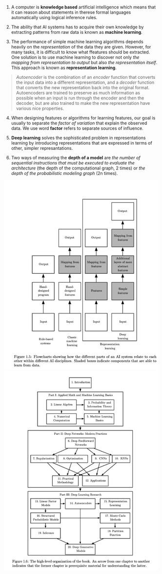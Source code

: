 1. A computer is **knowledge based** artificial intelligence which means that it can reason about statements in therese formal languages automatically using logical inference rules.

2. The ability that AI systems has to acquire their own knowledge by extracting patterns from raw data is known as **machine learning**.

3. The performance of simple machine learning algorithms depends heavily on the *representation* of the data they are given. However, for many tasks, it is difficult to know what ffeatures should be extracted. One solution is to use machine learning to discover not only *the mapping from representation to output* but also *the representation itself*. This approach is known as **representation learning**.
> *Autoencoder* is the combination of an *encoder* function that converts the input data into a different representation, and a *decoder* function that converts the new representation back into the original format. Autoencoders are trained to preserve as much information as possible when an input is run through the encoder and then the decoder, but are also trained to make the new representation have various nice properties. 

4. When designing features or algorithms for learning features, our goal is usually to separate the *factor of variation* that explain the observed data. We use word **factor** refers to separate sources of influence. 

5. **Deep learning** solves the sophisticated problem in representations learning by introducing representations that are expressed in terms of other, simpler represantations. 

6. Two ways of measuring the **depth of a model** are *the number of sequential instructions that must be executed to evaluate the architecture* (the depth of the computational graph, 2 times) or *the depth of the probabilistic modeling graph* (2n times).

![plot](../../Pic/figure1.5flowcharts.png)
![plot](../../Pic/figure1.6organization.png)
